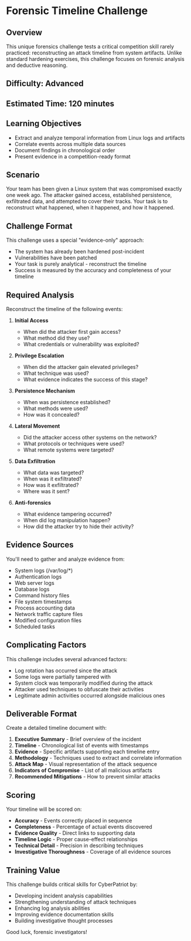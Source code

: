 # Forensic Timeline Challenge

## Overview

This unique forensics challenge tests a critical competition skill rarely practiced: reconstructing an attack timeline from system artifacts. Unlike standard hardening exercises, this challenge focuses on forensic analysis and deductive reasoning.

## Difficulty: Advanced

## Estimated Time: 120 minutes

## Learning Objectives

- Extract and analyze temporal information from Linux logs and artifacts
- Correlate events across multiple data sources
- Document findings in chronological order
- Present evidence in a competition-ready format

## Scenario

Your team has been given a Linux system that was compromised exactly one week ago. The attacker gained access, established persistence, exfiltrated data, and attempted to cover their tracks. Your task is to reconstruct what happened, when it happened, and how it happened.

## Challenge Format

This challenge uses a special "evidence-only" approach:
- The system has already been hardened post-incident
- Vulnerabilities have been patched
- Your task is purely analytical - reconstruct the timeline
- Success is measured by the accuracy and completeness of your timeline

## Required Analysis

Reconstruct the timeline of the following events:

1. **Initial Access**
   - When did the attacker first gain access?
   - What method did they use?
   - What credentials or vulnerability was exploited?

2. **Privilege Escalation**
   - When did the attacker gain elevated privileges?
   - What technique was used?
   - What evidence indicates the success of this stage?

3. **Persistence Mechanism**
   - When was persistence established?
   - What methods were used?
   - How was it concealed?

4. **Lateral Movement**
   - Did the attacker access other systems on the network?
   - What protocols or techniques were used?
   - What remote systems were targeted?

5. **Data Exfiltration**
   - What data was targeted?
   - When was it exfiltrated?
   - How was it exfiltrated?
   - Where was it sent?

6. **Anti-forensics**
   - What evidence tampering occurred?
   - When did log manipulation happen?
   - How did the attacker try to hide their activity?

## Evidence Sources

You'll need to gather and analyze evidence from:

- System logs (/var/log/*)
- Authentication logs
- Web server logs
- Database logs
- Command history files
- File system timestamps
- Process accounting data
- Network traffic capture files
- Modified configuration files
- Scheduled tasks

## Complicating Factors

This challenge includes several advanced factors:

- Log rotation has occurred since the attack
- Some logs were partially tampered with
- System clock was temporarily modified during the attack
- Attacker used techniques to obfuscate their activities
- Legitimate admin activities occurred alongside malicious ones

## Deliverable Format

Create a detailed timeline document with:

1. **Executive Summary** - Brief overview of the incident
2. **Timeline** - Chronological list of events with timestamps
3. **Evidence** - Specific artifacts supporting each timeline entry
4. **Methodology** - Techniques used to extract and correlate information
5. **Attack Map** - Visual representation of the attack sequence
6. **Indicators of Compromise** - List of all malicious artifacts
7. **Recommended Mitigations** - How to prevent similar attacks

## Scoring

Your timeline will be scored on:

- **Accuracy** - Events correctly placed in sequence
- **Completeness** - Percentage of actual events discovered
- **Evidence Quality** - Direct links to supporting data
- **Timeline Logic** - Proper cause-effect relationships
- **Technical Detail** - Precision in describing techniques
- **Investigative Thoroughness** - Coverage of all evidence sources

## Training Value

This challenge builds critical skills for CyberPatriot by:

- Developing incident analysis capabilities
- Strengthening understanding of attack techniques
- Enhancing log analysis abilities
- Improving evidence documentation skills
- Building investigative thought processes

Good luck, forensic investigators!
